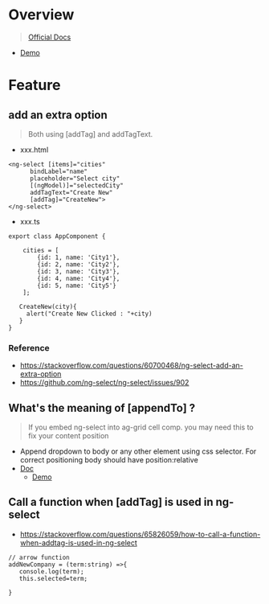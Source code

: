 # Overview
> [Official Docs](https://github.com/ng-select/ng-select)
- [Demo](https://ng-select.github.io/ng-select#/data-sources)

# Feature
## add an extra option
> Both using [addTag] and addTagText.
- xxx.html
```
<ng-select [items]="cities" 
      bindLabel="name" 
      placeholder="Select city"      
      [(ngModel)]="selectedCity" 
      addTagText="Create New" 
      [addTag]="CreateNew">
</ng-select>
```
- xxx.ts
```
export class AppComponent {

    cities = [
        {id: 1, name: 'City1'},
        {id: 2, name: 'City2'},
        {id: 3, name: 'City3'},
        {id: 4, name: 'City4'},
        {id: 5, name: 'City5'}
    ];
    
   CreateNew(city){
     alert("Create New Clicked : "+city)
   }
}
```
### Reference
- https://stackoverflow.com/questions/60700468/ng-select-add-an-extra-option
- https://github.com/ng-select/ng-select/issues/902

## What's the meaning of [appendTo] ?
> If you embed ng-select into ag-grid cell comp. you may need this to fix your content position
- Append dropdown to body or any other element using css selector. For correct positioning body should have position:relative
- [Doc](https://github.com/ng-select/ng-select?tab=readme-ov-file#step-4-optional-configuration)
  - [Demo](https://github.com/ng-select/ng-select/tree/master/src/demo/app/examples/append-to-example)
## Call a function when [addTag] is used in ng-select
- https://stackoverflow.com/questions/65826059/how-to-call-a-function-when-addtag-is-used-in-ng-select
```
// arrow function
addNewCompany = (term:string) =>{
   console.log(term);
   this.selected=term;
     
}
```
